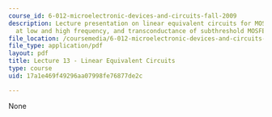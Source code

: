```yaml
---
course_id: 6-012-microelectronic-devices-and-circuits-fall-2009
description: Lecture presentation on linear equivalent circuits for MOSFETs and BJTs
  at low and high frequency, and transconductance of subthreshold MOSFETs.
file_location: /coursemedia/6-012-microelectronic-devices-and-circuits-fall-2009/17a1e469f49296aa07998fe76877de2c_MIT6_012F09_lec13.pdf
file_type: application/pdf
layout: pdf
title: Lecture 13 - Linear Equivalent Circuits
type: course
uid: 17a1e469f49296aa07998fe76877de2c

---
```

None